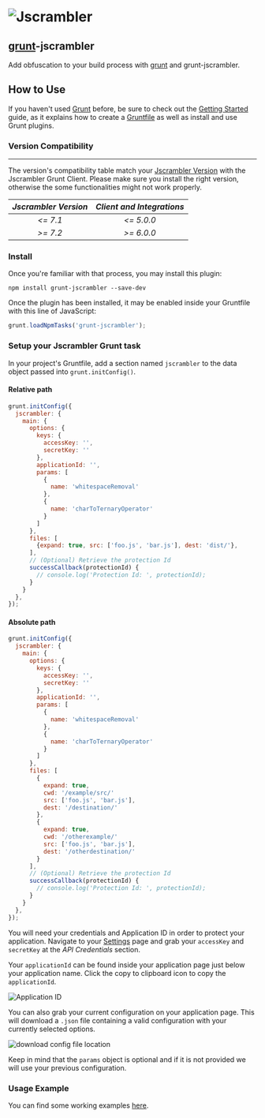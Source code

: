 # ![Jscrambler](https://media.jscrambler.com/images/logo_500px.png)
[grunt](https://github.com/gruntjs/grunt)-jscrambler
--------------------

Add obfuscation to your build process with [grunt](https://github.com/gruntjs/grunt) and grunt-jscrambler.

## How to Use
If you haven't used [Grunt](http://gruntjs.com/) before, be sure to check out the [Getting Started](http://gruntjs.com/getting-started) guide, as it explains how to create a [Gruntfile](http://gruntjs.com/sample-gruntfile) as well as install and use Grunt plugins.

### Version Compatibility
------------------------------------------------------------------------------

The version's compatibility table match your [Jscrambler Version](https://app.jscrambler.com/settings) with the Jscrambler Grunt Client.
Please make sure you install the right version, otherwise the some functionalities might not work properly.

| _Jscrambler Version_   |      _Client and Integrations_      |
|:----------:|:-------------:|
| _<= 7.1_ |  _<= 5.0.0_ |
| _\>= 7.2_ |   _\>= 6.0.0_ |

### Install
Once you're familiar with that process, you may install this plugin:

```shell
npm install grunt-jscrambler --save-dev
```

Once the plugin has been installed, it may be enabled inside your Gruntfile with this line of JavaScript:

```js
grunt.loadNpmTasks('grunt-jscrambler');
```

### Setup your Jscrambler Grunt task

In your project's Gruntfile, add a section named `jscrambler` to the data object passed into `grunt.initConfig()`.
#### Relative path
```js
grunt.initConfig({
  jscrambler: {
    main: {
      options: {
        keys: {
          accessKey: '',
          secretKey: ''
        },
        applicationId: '',
        params: [
          {
            name: 'whitespaceRemoval'
          },
          {
            name: 'charToTernaryOperator'
          }
        ]
      },
      files: [
        {expand: true, src: ['foo.js', 'bar.js'], dest: 'dist/'},
      ],
      // (Optional) Retrieve the protection Id
      successCallback(protectionId) {
        // console.log('Protection Id: ', protectionId);
      }
    }
  },
});
```
#### Absolute path
```js
grunt.initConfig({
  jscrambler: {
    main: {
      options: {
        keys: {
          accessKey: '',
          secretKey: ''
        },
        applicationId: '',
        params: [
          {
            name: 'whitespaceRemoval'
          },
          {
            name: 'charToTernaryOperator'
          }
        ]
      },
      files: [
        {
          expand: true,
          cwd: '/example/src/'
          src: ['foo.js', 'bar.js'],
          dest: '/destination/'
        },
        {
          expand: true,
          cwd: '/otherexample/'
          src: ['foo.js', 'bar.js'],
          dest: '/otherdestination/'
        }
      ],
      // (Optional) Retrieve the protection Id
      successCallback(protectionId) {
        // console.log('Protection Id: ', protectionId);
      }
    }
  },
});
```
You will need your credentials and Application ID in order to protect your application.
Navigate to your [Settings](https://app.jscrambler.com/settings) page and grab your `accessKey` and `secretKey` at the _API Credentials_ section.

Your `applicationId` can be found inside your application page just below your application name. Click the copy to clipboard icon to copy the `applicationId`.

![Application ID](https://blog.jscrambler.com/content/images/2018/08/jscrambler-101-first-use-app-id.jpg)

You can also grab your current configuration on your application page. This will download a `.json` file containing a valid configuration with your currently selected options.

![download config file location](https://blog.jscrambler.com/content/images/2018/08/jscrambler-101-first-use-download-json.png)

Keep in mind that the `params` object is optional and if it is not provided we will use your previous configuration.

### Usage Example

You can find some working examples [here](https://github.com/jscrambler/jscrambler/tree/master/packages/grunt-jscrambler/examples).
